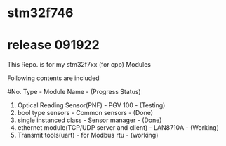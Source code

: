 # stm32f746

# release 091922

This Repo. is for my stm32f7xx (for cpp) Modules

Following contents are included

#No. Type - Module Name - (Progress Status)
1. Optical Reading Sensor(PNF) - PGV 100 - (Testing)
2. bool type sensors - Common sensors - (Done)
3. single instanced class - Sensor manager - (Done)
4. ethernet module(TCP/UDP server and client) - LAN8710A - (Working)
5. Transmit tools(uart) - for Modbus rtu -  (working)   
